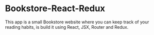 # Bookstore-React-Redux
This app is a small Bookstore website where you can keep track of your reading habits, is build it using React, JSX, Router and Redux.
